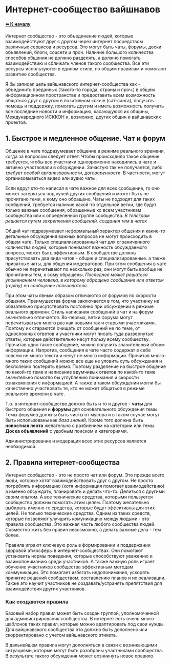 # Интернет-сообщество вайшнавов
**[⬅️ К началу](../../HOME.md#община)**

Интернет сообщество - это объединение людей, которые взаимодействуют друг с другом через интернет посредством различных сервисов и ресурсов. Это могут быть чаты, форумы, доски объявлений, блоги, соцсети и проч. Наличие большого количества способов общения не должно разделять, а должно помогать взаимодействию и сближать членов такого сообщества. Все эти ресурсы используются в едином стиле, по общим правилам и помогают развитию сообщества. 

Я бы записал цель вайшнавского интернет-сообщества как - объединить преданных (такого-то города, страны и проч.) в общем информационном пространстве и предоставить всем возможность общаться друг с другом в позитивном ключе (сат-санга), получать помощь и поддержку, помогать другим и иметь возможность получать все последние новости и информацию, касающуюся их общины, Международного ИСККОН и, возможно, других общин и вайшнавских проектов. 

## 1. Быстрое и медленное общение. Чат и форум

Общение в чате подразумевает общение в режиме реального времени, когда за вопросом следует ответ. Чтобы происходило такое общение требуется, чтобы все участники одновременно находились в чате и активно участвовали в обсуждении. Зачастую так не получается, либо *требует особой организованности, договоренности*. В частности, могут организовываться видео или аудио чаты.

Если вдруг кто-то написал в чате важное для всех сообщение, то оно может затеряться под кучей других сообщений и может быть не прочитано теми, к кому оно обращено. Чаты не подходят для таких сообшений, требуется наличие какой-то отдельной ветки, где будут только важные сообщения, обращенные ко всем участникам сообщества или к определенной группе сообщества.
*В телеграм решается путем закрепления сообщений, создания тем в чатах*

Общий чат подразумевает неформальный характер общения и какие-то детальные обсуждения важных вопросов не могут происходить в общем чате. Только специализированный чат для ограниченного количества людей, которые понимают важность обсуждаемого вопроса, может быть эффективным.
В сообществе должны присутствовать два вида чатов - общие и специализированные.  а также приватные чаты, для общения модераторов.
При этом сообщения в чате обычно не перечитывают по несколько раз, они могут быть вообще не прочитанны тем, к сому обращены.
*Последнее может решаться упоминанием человека, в которому обращено сообщение или ответом {replay} на сообщение пользователя.*


При этом чаты явным образом отличаются от форумов по скорости общения. Преимущества форма заключается в том, что участнику не обязательно присутствовать постоянно при обсуждении в режиме реального времени.  Стиль написания сообщений в чат и на форум значительно отличается. Во-первых, ветки форума могут перечитываться много раз как новыми так и старыми участниками. Поэтому их стараются очищать от сообщений не по теме, от односложных ответов и участники могут писать туда развернутые ответы, которые действительно несут пользу всему сообществу.  Прочитав одно такое сообщение, можно получить значительный объем информации. Напротив, сообщения в чате часто содержат в себе совсем не много текста и несут не много информации. Прочитав много-много таких сообщений можно все еще не уловить суть обсуждения и бесполезно поьтерять время. 
Поэтому разделение на быстрое общение по какой-то теме и написание вдумчивых ответов по какой-то теме значительно помогло бы углублению понимания и скорости ознакомления с информацией. А также в таком обсуждении могли бы качественно участвовать те, кто не может общаться в режиме реального времени в чате. 

Т.о. в интернет-сообществе должно быть и то и другое - **чаты** для быстрого общения и **форумы** для основательного обсуждения темы. Темы форумов должны быть чисты от мусора и в таком случае могут быть использованы как *база знаний*.
Кроме того должна быть **новостная лента** желательно с разбиением на категории или темы.
**Доска объявлений** с удобным поиском и категориями.

Администрирование и модерация всех этих ресурсов является необходимой.

## 2. Правила интернет-сообщества

Интернет сообщество - это не просто чат или форум. Это прежде всего люди, которые хотят взаимодействовать друг с другом. Не просто потреблять информацию (хотя информация помогает взаимодействию) а именно обсуждать, планировать и делать что-то.  Делиться с другими своим опытом. А все технические средства, которыми пользуется сообщество должны помогать этим целям. Поэтому желательно выбирать именно те средства, которые будут эффективны для этих целей. Не только технические средства.
Одним из таких средств, которые позволяют улучшить комуникацию между людьми - это правила сообщества. Это важная часть любого сообщества людей. Совместно жить без правил невозможно, а делать важные дела - тем более.

Правила играют ключевую роль в формировании и поддержании здоровой атмосферы в интернет-сообществах. Они помогают установить нормы поведения, которые способствуют уважению и взаимопониманию среди участников. А также важную роль играет обучение участников сообщества эффективным методам коммуникации. Это помогает избегать недопонимания, ускорять принятие рещений сообществом, составлению планов и их реализации. Также это научит участников не создавать/устранять препятствия для взаимодействия других участников.

### Как создаются правила

Базовый набор правил может быть создан группой, уполномоченной для администрирования сообщества. В интернет есть очень много шаблонов таких правил, которые можно адаптировать под свои нужды. Для вайшнавского сообщества это должно быть дополнено или скорректировано с учетом вайшнавского этикета.

В дальнейшем правила могут дополняться в связи с возникающими ситуациями, которые могут быть разобраны участниками сообщества. В результате такого обсуждения может возникнуть новое правило.
